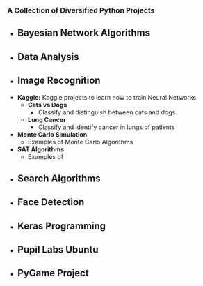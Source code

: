 ###  A Collection of Diversified Python Projects 

- **Bayesian Network Algorithms**
  - 
- **Data Analysis**
  - 
- **Image Recognition**
  - 
- **Kaggle:**
  Kaggle projects to learn how to train Neural Networks
  - **Cats vs Dogs**
    - Classify and distinguish between cats and dogs
  - **Lung Cancer**
    - Classify and identify cancer in lungs of patients
- **Monte Carlo Simulation**
  - Examples of Monte Carlo Algorithms
- **SAT Algorithms**
  - Examples of
- **Search Algorithms**
  -
- **Face Detection**
  - 
- **Keras Programming**
  - 
- **Pupil Labs Ubuntu**
  - 
- **PyGame Project**
  - 
